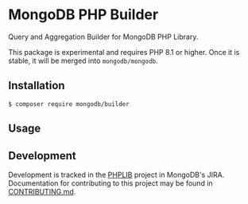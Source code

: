 # MongoDB PHP Builder

Query and Aggregation Builder for MongoDB PHP Library.

This package is experimental and requires PHP 8.1 or higher. Once it is stable, it will be merged into `mongodb/mongodb`.

## Installation

```console
$ composer require mongodb/builder
```

## Usage


## Development

Development is tracked in the
[PHPLIB](https://jira.mongodb.org/projects/PHPLIB/summary) project in MongoDB's
JIRA. Documentation for contributing to this project may be found in
[CONTRIBUTING.md](CONTRIBUTING.md).

